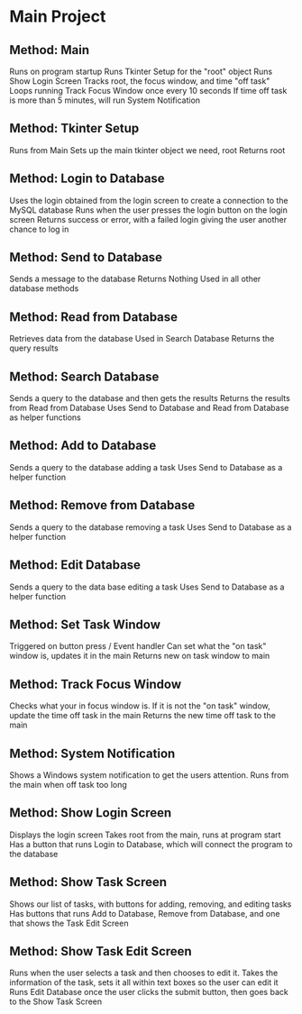 # Main Project

## Method: Main
Runs on program startup
Runs Tkinter Setup for the "root" object
Runs Show Login Screen
Tracks root, the focus window, and time "off task"
Loops running Track Focus Window once every 10 seconds
If time off task is more than 5 minutes, will run System Notification

## Method: Tkinter Setup
Runs from Main
Sets up the main tkinter object we need, root
Returns root

## Method: Login to Database
Uses the login obtained from the login screen to create a connection to the MySQL database
Runs when the user presses the login button on the login screen
Returns success or error, with a failed login giving the user another chance to log in

## Method: Send to Database
Sends a message to the database
Returns Nothing
Used in all other database methods

## Method: Read from Database
Retrieves data from the database
Used in Search Database
Returns the query results

## Method: Search Database
Sends a query to the database and then gets the results
Returns the results from Read from Database
Uses Send to Database and Read from Database as helper functions

## Method: Add to Database
Sends a query to the database adding a task
Uses Send to Database as a helper function

## Method: Remove from Database
Sends a query to the database removing a task
Uses Send to Database as a helper function

## Method: Edit Database
Sends a query to the data base editing a task
Uses Send to Database as a helper function

## Method: Set Task Window
Triggered on button press / Event handler
Can set what the "on task" window is, updates it in the main
Returns new on task window to main

## Method: Track Focus Window
Checks what your in focus window is. If it is not the "on task" window, update the time off task in the main
Returns the new time off task to the main

## Method: System Notification
Shows a Windows system notification to get the users attention.
Runs from the main when off task too long

## Method: Show Login Screen
Displays the login screen
Takes root from the main, runs at program start
Has a button that runs Login to Database, which will connect the program to the database

## Method: Show Task Screen
Shows our list of tasks, with buttons for adding, removing, and editing tasks
Has buttons that runs Add to Database, Remove from Database, and one that shows the Task Edit Screen

## Method: Show Task Edit Screen
Runs when the user selects a task and then chooses to edit it.
Takes the information of the task, sets it all within text boxes so the user can edit it
Runs Edit Database once the user clicks the submit button, then goes back to the Show Task Screen
